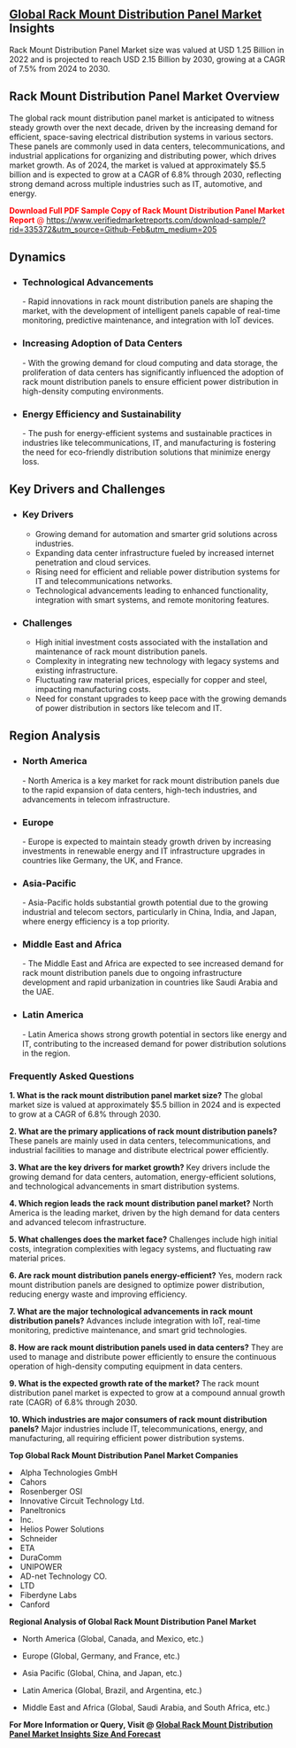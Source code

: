 <h2><a href="https://www.verifiedmarketreports.com/download-sample/?rid=335372&amp;utm_source=Github&amp;utm_medium=205" target="_blank">Global Rack Mount Distribution Panel Market</a> Insights</h2><p>Rack Mount Distribution Panel Market size was valued at USD 1.25 Billion in 2022 and is projected to reach USD 2.15 Billion by 2030, growing at a CAGR of 7.5% from 2024 to 2030.</p><p> <h2>Rack Mount Distribution Panel Market Overview</h2> <p>The global rack mount distribution panel market is anticipated to witness steady growth over the next decade, driven by the increasing demand for efficient, space-saving electrical distribution systems in various sectors. These panels are commonly used in data centers, telecommunications, and industrial applications for organizing and distributing power, which drives market growth. As of 2024, the market is valued at approximately $5.5 billion and is expected to grow at a CAGR of 6.8% through 2030, reflecting strong demand across multiple industries such as IT, automotive, and energy.</p> <p><p><span class=""><span style="color: #ff0000;"><strong>Download Full PDF Sample Copy of Rack Mount Distribution Panel Market Report</strong> @ </span><a href="https://www.verifiedmarketreports.com/download-sample/?rid=335372&amp;utm_source=Github-Feb&amp;utm_medium=205" target="_blank">https://www.verifiedmarketreports.com/download-sample/?rid=335372&amp;utm_source=Github-Feb&amp;utm_medium=205</a></span></p></p> <h2>Dynamics</h2> <ul> <li><h3>Technological Advancements</h3> - Rapid innovations in rack mount distribution panels are shaping the market, with the development of intelligent panels capable of real-time monitoring, predictive maintenance, and integration with IoT devices.</li> <li><h3>Increasing Adoption of Data Centers</h3> - With the growing demand for cloud computing and data storage, the proliferation of data centers has significantly influenced the adoption of rack mount distribution panels to ensure efficient power distribution in high-density computing environments.</li> <li><h3>Energy Efficiency and Sustainability</h3> - The push for energy-efficient systems and sustainable practices in industries like telecommunications, IT, and manufacturing is fostering the need for eco-friendly distribution solutions that minimize energy loss.</li> </ul> <h2>Key Drivers and Challenges</h2> <ul> <li><h3>Key Drivers</h3> <ul> <li>Growing demand for automation and smarter grid solutions across industries.</li> <li>Expanding data center infrastructure fueled by increased internet penetration and cloud services.</li> <li>Rising need for efficient and reliable power distribution systems for IT and telecommunications networks.</li> <li>Technological advancements leading to enhanced functionality, integration with smart systems, and remote monitoring features.</li> </ul> </li> <li><h3>Challenges</h3> <ul> <li>High initial investment costs associated with the installation and maintenance of rack mount distribution panels.</li> <li>Complexity in integrating new technology with legacy systems and existing infrastructure.</li> <li>Fluctuating raw material prices, especially for copper and steel, impacting manufacturing costs.</li> <li>Need for constant upgrades to keep pace with the growing demands of power distribution in sectors like telecom and IT.</li> </ul> </li> </ul> <h2>Region Analysis</h2> <ul> <li><h3>North America</h3> - North America is a key market for rack mount distribution panels due to the rapid expansion of data centers, high-tech industries, and advancements in telecom infrastructure.</li> <li><h3>Europe</h3> - Europe is expected to maintain steady growth driven by increasing investments in renewable energy and IT infrastructure upgrades in countries like Germany, the UK, and France.</li> <li><h3>Asia-Pacific</h3> - Asia-Pacific holds substantial growth potential due to the growing industrial and telecom sectors, particularly in China, India, and Japan, where energy efficiency is a top priority.</li> <li><h3>Middle East and Africa</h3> - The Middle East and Africa are expected to see increased demand for rack mount distribution panels due to ongoing infrastructure development and rapid urbanization in countries like Saudi Arabia and the UAE.</li> <li><h3>Latin America</h3> - Latin America shows strong growth potential in sectors like energy and IT, contributing to the increased demand for power distribution solutions in the region.</li> </ul> <h3>Frequently Asked Questions</h3> <p><strong>1. What is the rack mount distribution panel market size?</strong> The global market size is valued at approximately $5.5 billion in 2024 and is expected to grow at a CAGR of 6.8% through 2030.</p> <p><strong>2. What are the primary applications of rack mount distribution panels?</strong> These panels are mainly used in data centers, telecommunications, and industrial facilities to manage and distribute electrical power efficiently.</p> <p><strong>3. What are the key drivers for market growth?</strong> Key drivers include the growing demand for data centers, automation, energy-efficient solutions, and technological advancements in smart distribution systems.</p> <p><strong>4. Which region leads the rack mount distribution panel market?</strong> North America is the leading market, driven by the high demand for data centers and advanced telecom infrastructure.</p> <p><strong>5. What challenges does the market face?</strong> Challenges include high initial costs, integration complexities with legacy systems, and fluctuating raw material prices.</p> <p><strong>6. Are rack mount distribution panels energy-efficient?</strong> Yes, modern rack mount distribution panels are designed to optimize power distribution, reducing energy waste and improving efficiency.</p> <p><strong>7. What are the major technological advancements in rack mount distribution panels?</strong> Advances include integration with IoT, real-time monitoring, predictive maintenance, and smart grid technologies.</p> <p><strong>8. How are rack mount distribution panels used in data centers?</strong> They are used to manage and distribute power efficiently to ensure the continuous operation of high-density computing equipment in data centers.</p> <p><strong>9. What is the expected growth rate of the market?</strong> The rack mount distribution panel market is expected to grow at a compound annual growth rate (CAGR) of 6.8% through 2030.</p> <p><strong>10. Which industries are major consumers of rack mount distribution panels?</strong> Major industries include IT, telecommunications, energy, and manufacturing, all requiring efficient power distribution systems.</p> </p><p><strong>Top Global Rack Mount Distribution Panel Market Companies</strong></p><div data-test-id=""><p><li>Alpha Technologies GmbH</li><li> Cahors</li><li> Rosenberger OSI</li><li> Innovative Circuit Technology Ltd.</li><li> Paneltronics</li><li> Inc.</li><li> Helios Power Solutions</li><li> Schneider</li><li> ETA</li><li> DuraComm</li><li> UNIPOWER</li><li> AD-net Technology CO.</li><li> LTD</li><li> Fiberdyne Labs</li><li> Canford</li></p><div><strong>Regional Analysis of&nbsp;Global Rack Mount Distribution Panel Market</strong></div><ul><li dir="ltr"><p dir="ltr">North America&nbsp;(Global, Canada, and Mexico, etc.)</p></li><li dir="ltr"><p dir="ltr">Europe (Global, Germany, and France, etc.)</p></li><li dir="ltr"><p dir="ltr">Asia Pacific&nbsp;(Global, China, and Japan, etc.)</p></li><li dir="ltr"><p dir="ltr">Latin America&nbsp;(Global, Brazil, and Argentina, etc.)</p></li><li dir="ltr">Middle East and Africa&nbsp;(Global, Saudi Arabia, and South Africa, etc.)</li></ul><p><strong>For More Information or Query, Visit @&nbsp;</strong><strong><a href="https://www.verifiedmarketreports.com/product/rack-mount-distribution-panel-market/?utm_source=Github&amp;utm_medium=205" target="_blank">Global Rack Mount Distribution Panel Market Insights Size And Forecast</a></strong></p></div>
